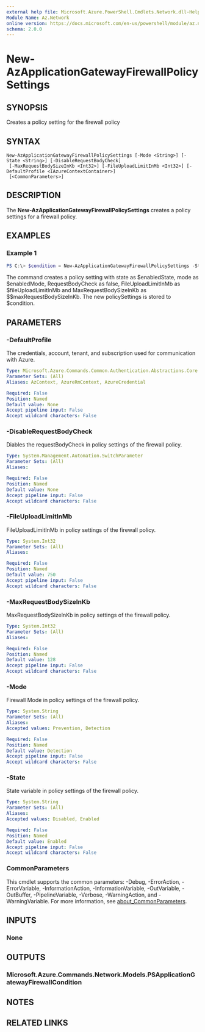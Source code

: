 ```yaml
---
external help file: Microsoft.Azure.PowerShell.Cmdlets.Network.dll-Help.xml
Module Name: Az.Network
online version: https://docs.microsoft.com/en-us/powershell/module/az.network/new-azapplicationgatewayfirewallpolicysettings
schema: 2.0.0
---
```


# New-AzApplicationGatewayFirewallPolicySettings

## SYNOPSIS
Creates a policy setting for the firewall policy

## SYNTAX

```
New-AzApplicationGatewayFirewallPolicySettings [-Mode <String>] [-State <String>] [-DisableRequestBodyCheck]
 [-MaxRequestBodySizeInKb <Int32>] [-FileUploadLimitInMb <Int32>] [-DefaultProfile <IAzureContextContainer>]
 [<CommonParameters>]
```

## DESCRIPTION
The **New-AzApplicationGatewayFirewallPolicySettings** creates a policy settings for a firewall policy.

## EXAMPLES

### Example 1
```powershell
PS C:\> $condition = New-AzApplicationGatewayFirewallPolicySettings -State $enabledState -Mode $enabledMode -DisableRequestBodyCheck -FileUploadLimitInMb $fileUploadLimitInMb -MaxRequestBodySizeInKb $maxRequestBodySizeInKb
```

The command creates a policy setting with state as $enabledState, mode as $enabledMode, RequestBodyCheck as false, FileUploadLimitInMb as $fileUploadLimitInMb and MaxRequestBodySizeInKb as $$maxRequestBodySizeInKb.
The new policySettings is stored to $condition.

## PARAMETERS

### -DefaultProfile
The credentials, account, tenant, and subscription used for communication with Azure.

```yaml
Type: Microsoft.Azure.Commands.Common.Authentication.Abstractions.Core.IAzureContextContainer
Parameter Sets: (All)
Aliases: AzContext, AzureRmContext, AzureCredential

Required: False
Position: Named
Default value: None
Accept pipeline input: False
Accept wildcard characters: False
```

### -DisableRequestBodyCheck
Diables the requestBodyCheck in policy settings of the firewall policy.

```yaml
Type: System.Management.Automation.SwitchParameter
Parameter Sets: (All)
Aliases:

Required: False
Position: Named
Default value: None
Accept pipeline input: False
Accept wildcard characters: False
```

### -FileUploadLimitInMb
FileUploadLimitInMb in policy settings of the firewall policy.

```yaml
Type: System.Int32
Parameter Sets: (All)
Aliases:

Required: False
Position: Named
Default value: 750
Accept pipeline input: False
Accept wildcard characters: False
```

### -MaxRequestBodySizeInKb
MaxRequestBodySizeInKb in policy settings of the firewall policy.

```yaml
Type: System.Int32
Parameter Sets: (All)
Aliases:

Required: False
Position: Named
Default value: 128
Accept pipeline input: False
Accept wildcard characters: False
```

### -Mode
Firewall Mode in policy settings of the firewall policy.

```yaml
Type: System.String
Parameter Sets: (All)
Aliases:
Accepted values: Prevention, Detection

Required: False
Position: Named
Default value: Detection
Accept pipeline input: False
Accept wildcard characters: False
```

### -State
State variable in policy settings of the firewall policy.

```yaml
Type: System.String
Parameter Sets: (All)
Aliases:
Accepted values: Disabled, Enabled

Required: False
Position: Named
Default value: Enabled
Accept pipeline input: False
Accept wildcard characters: False
```

### CommonParameters
This cmdlet supports the common parameters: -Debug, -ErrorAction, -ErrorVariable, -InformationAction, -InformationVariable, -OutVariable, -OutBuffer, -PipelineVariable, -Verbose, -WarningAction, and -WarningVariable. For more information, see [about_CommonParameters](http://go.microsoft.com/fwlink/?LinkID=113216).

## INPUTS

### None

## OUTPUTS

### Microsoft.Azure.Commands.Network.Models.PSApplicationGatewayFirewallCondition

## NOTES

## RELATED LINKS
